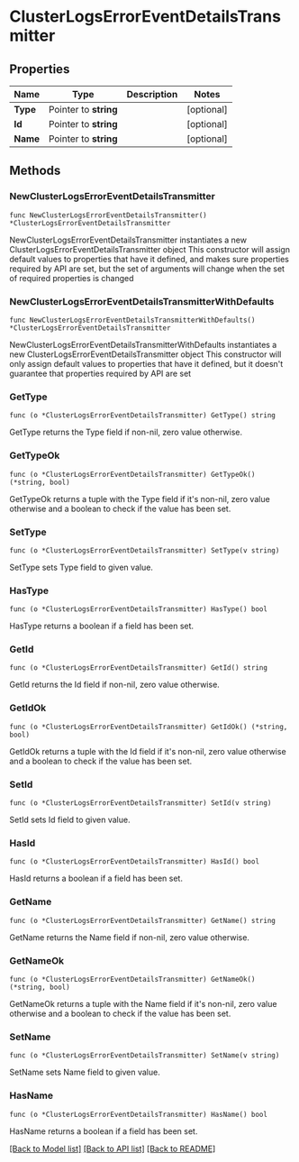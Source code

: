 # ClusterLogsErrorEventDetailsTransmitter

## Properties

Name | Type | Description | Notes
------------ | ------------- | ------------- | -------------
**Type** | Pointer to **string** |  | [optional] 
**Id** | Pointer to **string** |  | [optional] 
**Name** | Pointer to **string** |  | [optional] 

## Methods

### NewClusterLogsErrorEventDetailsTransmitter

`func NewClusterLogsErrorEventDetailsTransmitter() *ClusterLogsErrorEventDetailsTransmitter`

NewClusterLogsErrorEventDetailsTransmitter instantiates a new ClusterLogsErrorEventDetailsTransmitter object
This constructor will assign default values to properties that have it defined,
and makes sure properties required by API are set, but the set of arguments
will change when the set of required properties is changed

### NewClusterLogsErrorEventDetailsTransmitterWithDefaults

`func NewClusterLogsErrorEventDetailsTransmitterWithDefaults() *ClusterLogsErrorEventDetailsTransmitter`

NewClusterLogsErrorEventDetailsTransmitterWithDefaults instantiates a new ClusterLogsErrorEventDetailsTransmitter object
This constructor will only assign default values to properties that have it defined,
but it doesn't guarantee that properties required by API are set

### GetType

`func (o *ClusterLogsErrorEventDetailsTransmitter) GetType() string`

GetType returns the Type field if non-nil, zero value otherwise.

### GetTypeOk

`func (o *ClusterLogsErrorEventDetailsTransmitter) GetTypeOk() (*string, bool)`

GetTypeOk returns a tuple with the Type field if it's non-nil, zero value otherwise
and a boolean to check if the value has been set.

### SetType

`func (o *ClusterLogsErrorEventDetailsTransmitter) SetType(v string)`

SetType sets Type field to given value.

### HasType

`func (o *ClusterLogsErrorEventDetailsTransmitter) HasType() bool`

HasType returns a boolean if a field has been set.

### GetId

`func (o *ClusterLogsErrorEventDetailsTransmitter) GetId() string`

GetId returns the Id field if non-nil, zero value otherwise.

### GetIdOk

`func (o *ClusterLogsErrorEventDetailsTransmitter) GetIdOk() (*string, bool)`

GetIdOk returns a tuple with the Id field if it's non-nil, zero value otherwise
and a boolean to check if the value has been set.

### SetId

`func (o *ClusterLogsErrorEventDetailsTransmitter) SetId(v string)`

SetId sets Id field to given value.

### HasId

`func (o *ClusterLogsErrorEventDetailsTransmitter) HasId() bool`

HasId returns a boolean if a field has been set.

### GetName

`func (o *ClusterLogsErrorEventDetailsTransmitter) GetName() string`

GetName returns the Name field if non-nil, zero value otherwise.

### GetNameOk

`func (o *ClusterLogsErrorEventDetailsTransmitter) GetNameOk() (*string, bool)`

GetNameOk returns a tuple with the Name field if it's non-nil, zero value otherwise
and a boolean to check if the value has been set.

### SetName

`func (o *ClusterLogsErrorEventDetailsTransmitter) SetName(v string)`

SetName sets Name field to given value.

### HasName

`func (o *ClusterLogsErrorEventDetailsTransmitter) HasName() bool`

HasName returns a boolean if a field has been set.


[[Back to Model list]](../README.md#documentation-for-models) [[Back to API list]](../README.md#documentation-for-api-endpoints) [[Back to README]](../README.md)


